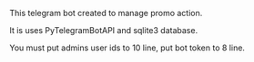 This telegram bot created to manage promo action.

It is uses PyTelegramBotAPI and sqlite3 database.

You must put admins user ids to 10 line, put bot token to 8 line.
